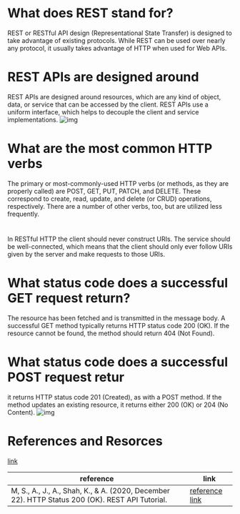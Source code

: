 # What does REST stand for?
REST or RESTful API design (Representational State Transfer) is designed to take advantage of existing protocols. While REST can be used over nearly any protocol, it usually takes advantage of HTTP when used for Web APIs.

# REST APIs are designed around
REST APIs are designed around resources, which are any kind of object, data, or service that can be accessed by the client. REST APIs use a uniform interface, which helps to decouple the client and service implementations.
![img](https://api.zestard.com/wp-content/uploads/2015/12/What-is-Rest-API-02-1.jpg)


# What are the most common HTTP verbs
The primary or most-commonly-used HTTP verbs (or methods, as they are properly called) are POST, GET, PUT, PATCH, and DELETE. These correspond to create, read, update, and delete (or CRUD) operations, respectively. There are a number of other verbs, too, but are utilized less frequently.

#
In RESTful HTTP the client should never construct URIs. The service should be well-connected, which means that the client should only ever follow URIs given by the server and make requests to those URIs.
# What status code does a successful GET request return?

The resource has been fetched and is transmitted in the message body.
A successful GET method typically returns HTTP status code 200 (OK). If the resource cannot be found, the method should return 404 (Not Found).
# What status code does a successful POST request retur
it returns HTTP status code 201 (Created), as with a POST method. If the method updates an existing resource, it returns either 200 (OK) or 204 (No Content).
![img](https://www.abbreviations.com/images/47386_204.png)

# References and Resorces 
[link]( https://restfulapi.net/http-status-200-ok/#:%7E:text=The%20HTTP%20Status%20200%20)


| reference | link |
|-----------|------|
| M, S., A., J., A., Shah, K., & A. (2020, December 22). HTTP Status 200 (OK). REST API Tutorial.| [reference link](https://restfulapi.net/http-status-200-ok/#:%7E:text=The%20HTTP%20Status%20200%20) | 